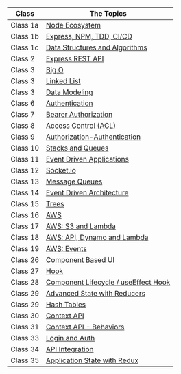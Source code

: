 

| Class      |       The Topics                   |
|------------|------------------------------------|
| Class 1a   | [Node Ecosystem](NodeEcosystem.md)   |
| Class 1b   | [Express, NPM, TDD, CI/CD](ExpressNPMTDDCICD.md)   |
| Class 1c   | [Data Structures and Algorithms](DataStructuresandAlgorithms.md)   |
| Class 2   | [Express REST API](ExpressRESTAPI.md)   |
| Class 3   | [Big O](BigO.md)   |
| Class 3   | [Linked List](LinkedList.md)   |
| Class 3   | [Data Modeling](DataModeling.md)   |
| Class 6   | [Authentication](Authentication.md)   |
| Class 7   | [Bearer Authorization](BearerAuthorization.md)   |
| Class 8   | [Access Control (ACL)](ACL.md)   |
| Class 9   | [Authorization-Authentication](Authorization-Authentication.md)   |
| Class 10   | [Stacks and Queues](StacksandQueues.md)   |
| Class 11   | [Event Driven Applications](event.md)   |
| Class 12   | [Socket.io](Socket-io.md)   |
| Class 13   | [Message Queues](MessageQueues.md)   |
| Class 14   | [Event Driven Architecture](EventDrivenArchitecture.md)   |
| Class 15   | [Trees](trees.md)   |
| Class 16   | [AWS](Aws.md)   |
| Class 17   | [AWS: S3 and Lambda](S3.md)   |
| Class 18   | [AWS: API, Dynamo and Lambda](API.md)   |
| Class 19   | [AWS: Events](events.md)   |
| Class 26   | [Component Based UI](ComponentBasedUI.md)   |
| Class 27   | [Hook](Hook.md)   |
| Class 28   | [Component Lifecycle / useEffect Hook](useEffectHook.md)   |
| Class 29   | [Advanced State with Reducers](reducers.md)   |
| Class 29   | [Hash Tables](hash.md)   |
| Class 30   | [Context API](ContextAPI.md)   |
| Class 31   | [Context API - Behaviors](ContextAPIBehaviors.md)   |
| Class 33   | [Login and Auth](login.md)   |
| Class 34   | [API Integration](apiInt.md)   |
| Class 35   | [Application State with Redux](appwithRedux.md)   |





















